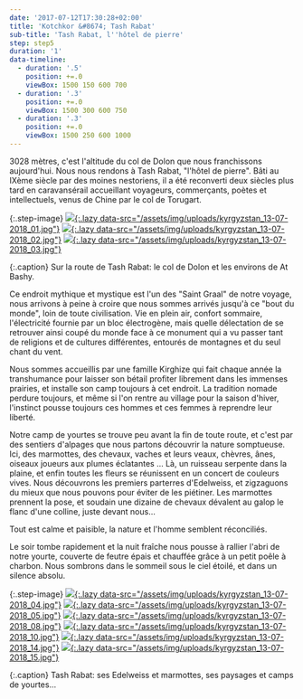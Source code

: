 ```yaml
---
date: '2017-07-12T17:30:28+02:00'
title: 'Kotchkor &#8674; Tash Rabat'
sub-title: 'Tash Rabat, l''hôtel de pierre'
step: step5
duration: '1'
data-timeline:
  - duration: '.5'
    position: +=.0
    viewBox: 1500 150 600 700
  - duration: '.3'
    position: +=.0
    viewBox: 1500 300 600 750
  - duration: '.3'
    position: +=.0
    viewBox: 1500 250 600 1000
---
```

3028 mètres, c'est l'altitude du col de Dolon que nous franchissons aujourd'hui. Nous nous rendons à Tash Rabat, "l'hôtel de pierre". Bâti au IXème siècle par des moines nestoriens, il a été reconverti deux siècles plus tard en caravansérail accueillant voyageurs, commerçants, poètes et intellectuels, venus de Chine par le col de Torugart. 

{:.step-image}
[![](/assets/img/uploads/kyrgyzstan_13-07-2018_01.jpg){:.lazy data-src="/assets/img/uploads/kyrgyzstan_13-07-2018_01.jpg"}](/assets/img/uploads/kyrgyzstan_13-07-2018_01.jpg "col de Dolon")
[![](/assets/img/uploads/kyrgyzstan_13-07-2018_02.jpg){:.lazy data-src="/assets/img/uploads/kyrgyzstan_13-07-2018_02.jpg"}](/assets/img/uploads/kyrgyzstan_13-07-2018_02.jpg "At Bashy")
[![](/assets/img/uploads/kyrgyzstan_13-07-2018_03.jpg){:.lazy data-src="/assets/img/uploads/kyrgyzstan_13-07-2018_03.jpg"}](/assets/img/uploads/kyrgyzstan_13-07-2018_03.jpg "At Bashy")

{:.caption}
Sur la route de Tash Rabat: le col de Dolon et les environs de At Bashy.

Ce endroit mythique et mystique est l'un des "Saint Graal" de notre voyage, nous arrivons à peine à croire que nous sommes arrivés jusqu'à ce "bout du monde", loin de toute civilisation. Vie en plein air, confort sommaire, l'électricité fournie par un bloc électrogène, mais quelle délectation de se retrouver ainsi coupé du monde face à ce monument qui a vu passer tant de religions et de cultures différentes, entourés de montagnes et du seul chant du vent. 

Nous sommes accueillis par une famille Kirghize qui fait chaque année la transhumance pour laisser son bétail profiter librement dans les immenses prairies, et installe son camp toujours à cet endroit. La tradition nomade perdure toujours, et même si l'on rentre au village pour la saison d'hiver, l'instinct pousse toujours ces hommes et ces femmes à reprendre leur liberté.

Notre camp de yourtes se trouve peu avant la fin de toute route, et c'est par des sentiers d'alpages que nous partons découvrir la nature somptueuse. Ici, des marmottes, des chevaux, vaches et leurs veaux, chèvres, ânes, oiseaux joueurs aux plumes éclatantes ... Là, un ruisseau serpente dans la plaine, et enfin toutes les fleurs se réunissent en un concert de couleurs vives. Nous découvrons les premiers parterres d'Edelweiss, et zigzaguons du mieux que nous pouvons pour éviter de les piétiner. Les marmottes prennent la pose, et soudain une dizaine de chevaux dévalent au galop le flanc d'une colline, juste devant nous...

Tout est calme et paisible, la nature et l'homme semblent réconciliés.

Le soir tombe rapidement et la nuit fraîche nous pousse à rallier l'abri de notre yourte, couverte de feutre épais et chauffée grâce à un petit poêle à charbon. Nous sombrons dans le sommeil sous le ciel étoilé, et dans un silence absolu.

{:.step-image}
[![](/assets/img/uploads/kyrgyzstan_13-07-2018_04.jpg){:.lazy data-src="/assets/img/uploads/kyrgyzstan_13-07-2018_04.jpg"}](/assets/img/uploads/kyrgyzstan_13-07-2018_04.jpg "Edelweiss")
[![](/assets/img/uploads/kyrgyzstan_13-07-2018_05.jpg){:.lazy data-src="/assets/img/uploads/kyrgyzstan_13-07-2018_05.jpg"}](/assets/img/uploads/kyrgyzstan_13-07-2018_05.jpg "Edelweiss")
[![](/assets/img/uploads/kyrgyzstan_13-07-2018_08.jpg){:.lazy data-src="/assets/img/uploads/kyrgyzstan_13-07-2018_08.jpg"}](/assets/img/uploads/kyrgyzstan_13-07-2018_08.jpg "Marmottes")
[![](/assets/img/uploads/kyrgyzstan_13-07-2018_10.jpg){:.lazy data-src="/assets/img/uploads/kyrgyzstan_13-07-2018_10.jpg"}](/assets/img/uploads/kyrgyzstan_13-07-2018_10.jpg "Vers la Chine")
[![](/assets/img/uploads/kyrgyzstan_13-07-2018_14.jpg){:.lazy data-src="/assets/img/uploads/kyrgyzstan_13-07-2018_14.jpg"}](/assets/img/uploads/kyrgyzstan_13-07-2018_14.jpg "Vers la Chine")
[![](/assets/img/uploads/kyrgyzstan_13-07-2018_15.jpg){:.lazy data-src="/assets/img/uploads/kyrgyzstan_13-07-2018_15.jpg"}](/assets/img/uploads/kyrgyzstan_13-07-2018_15.jpg "Yourtes")

{:.caption}
Tash Rabat: ses Edelweiss et marmottes, ses paysages et camps de yourtes...
